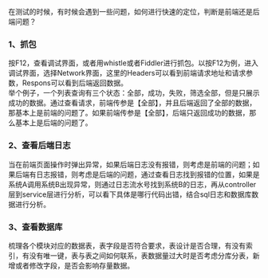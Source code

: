 在测试的时候，有时候会遇到一些问题，如何进行快速的定位，判断是前端还是后端问题？

### 1、抓包
按F12，查看调试界面，或者用whistle或者Fiddler进行抓包。以按F12为例，进入调试界面，选择Network界面，这里的Headers可以看到前端请求地址和请求参数，Respons可以看到后端返回数据。  
举个例子，一个列表查询有三个状态：全部，成功，失败，筛选全部，但是只展示成功的数据。通过查看请求，前端传参是【全部】，并且后端返回了全部的数据，那基本上是前端的问题了。如果前端传参是【全部】，后端只返回成功的数据，那么基本上是后端的问题了。

### 2、查看后端日志
当在前端页面操作时弹出异常，如果后端日志没有报错，则考虑是前端的问题；如果后端有日志报错，则考虑是后端的问题，通过查看日志找到报错的位置，如果是系统A调用系统B出现异常，则通过日志流水号找到系统B的日志，再从controller层到service层进行分析，可以看下具体是哪行代码出错，结合sql日志和数据库数据进行分析。

### 3、查看数据库
梳理各个模块对应的数据表，表字段是否符合要求，表设计是否合理，有没有索引，有没有唯一键，表与表之间如何联系，表数据量过大时是否考虑分库分表，新增或者修改字段，是否会影响存量数据。